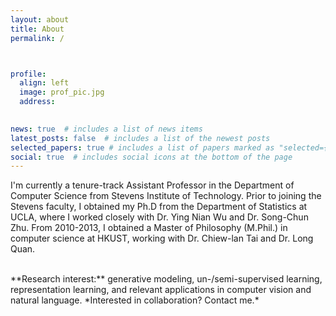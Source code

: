 ```yaml
---
layout: about
title: About
permalink: /



profile:
  align: left
  image: prof_pic.jpg
  address: 
   

news: true  # includes a list of news items
latest_posts: false  # includes a list of the newest posts
selected_papers: true # includes a list of papers marked as "selected={true}"
social: true  # includes social icons at the bottom of the page
---
```


I'm currently a tenure-track Assistant Professor in the Department of Computer Science from Stevens Institute of Technology. Prior to joining the Stevens faculty, I obtained my Ph.D from the Department of Statistics at UCLA, where I worked closely with Dr. Ying Nian Wu and Dr. Song-Chun Zhu. From 2010-2013, I obtained a Master of Philosophy (M.Phil.) in computer science at HKUST, working with Dr. Chiew-lan Tai and Dr. Long Quan. 

<br>
**Research interest:** generative modeling, un-/semi-supervised learning, representation learning, and relevant applications in computer vision and natural language. *Interested in collaboration? Contact me.*






